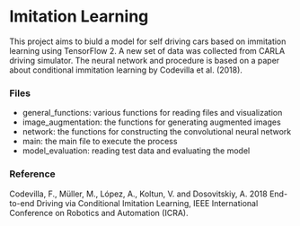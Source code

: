 # Imitation Learning
This project aims to biuld a model for self driving cars based on immitation learning using TensorFlow 2. A new set of data was collected from CARLA driving simulator. The neural network and procedure is based on a paper about conditional immitation learning by Codevilla et al. (2018).

### Files
- general_functions: various functions for reading files and visualization
- image_augmentation: the functions for generating augmented images
- network: the functions for constructing the convolutional neural network
- main: the main file to execute the process
- model_evaluation: reading test data and evaluating the model

### Reference
Codevilla, F., Müller, M., López, A., Koltun, V. and Dosovitskiy, A. 2018 End-to-end Driving via Conditional Imitation Learning, IEEE International Conference on Robotics and Automation (ICRA).
